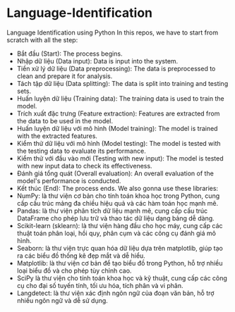 # Language-Identification
Language Identification using Python
In this repos, we have to start from scratch with all the step:
- Bắt đầu (Start): The process begins.
- Nhập dữ liệu (Data input): Data is input into the system.
- Tiền xử lý dữ liệu (Data preprocessing): The data is preprocessed to clean and prepare it for analysis.
- Tách tập dữ liệu (Data splitting): The data is split into training and testing sets.
- Huấn luyện dữ liệu (Training data): The training data is used to train the model.
- Trích xuất đặc trưng (Feature extraction): Features are extracted from the data to be used in the model.
- Huấn luyện dữ liệu với mô hình (Model training): The model is trained with the extracted features.
- Kiểm thử dữ liệu với mô hình (Model testing): The model is tested with the testing data to evaluate its performance.
- Kiểm thử với đầu vào mới (Testing with new input): The model is tested with new input data to check its effectiveness.
- Đánh giá tổng quát (Overall evaluation): An overall evaluation of the model's performance is conducted.
- Kết thúc (End): The process ends.
We also gonna use these libraries:
-	NumPy: là thư viện cơ bản cho tính toán khoa học trong Python, cung cấp cấu trúc mảng đa chiều hiệu quả và các hàm toán học mạnh mẽ.
-	Pandas: là thư viện phân tích dữ liệu mạnh mẽ, cung cấp cấu trúc DataFrame cho phép lưu trữ và thao tác dữ liệu dạng bảng dễ dàng.
-	Scikit-learn (sklearn): là thư viện hàng đầu cho học máy, cung cấp các thuật toán phân loại, hồi quy, phân cụm và các công cụ đánh giá mô hình.
-	Seaborn: là thư viện trực quan hóa dữ liệu dựa trên matplotlib, giúp tạo ra các biểu đồ thống kê đẹp mắt và dễ hiểu.
-	Matplotlib: là thư viện cơ bản để tạo biểu đồ trong Python, hỗ trợ nhiều loại biểu đồ và cho phép tùy chỉnh cao.
-	SciPy là thư viện cho tính toán khoa học và kỹ thuật, cung cấp các công cụ cho đại số tuyến tính, tối ưu hóa, tích phân và vi phân.
-	Langdetect: là thư viện xác định ngôn ngữ của đoạn văn bản, hỗ trợ nhiều ngôn ngữ và dễ sử dụng.
